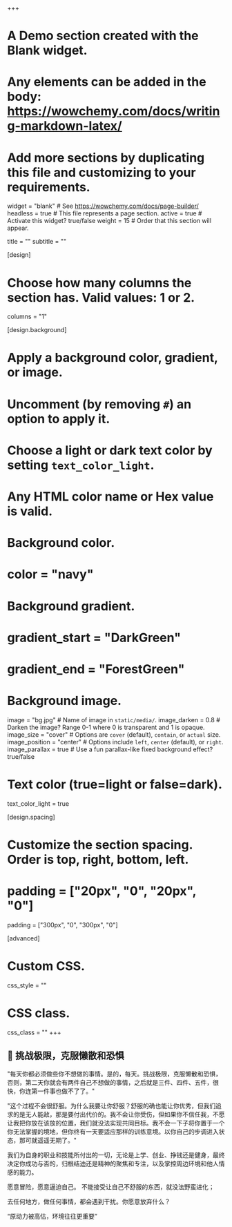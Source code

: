 +++
# A Demo section created with the Blank widget.
# Any elements can be added in the body: https://wowchemy.com/docs/writing-markdown-latex/
# Add more sections by duplicating this file and customizing to your requirements.

widget = "blank"  # See https://wowchemy.com/docs/page-builder/
headless = true  # This file represents a page section.
active = true  # Activate this widget? true/false
weight = 15  # Order that this section will appear.

title = ""
subtitle = ""

[design]
  # Choose how many columns the section has. Valid values: 1 or 2.
  columns = "1"

[design.background]
  # Apply a background color, gradient, or image.
  #   Uncomment (by removing `#`) an option to apply it.
  #   Choose a light or dark text color by setting `text_color_light`.
  #   Any HTML color name or Hex value is valid.

  # Background color.
  # color = "navy"
  
  # Background gradient.
  # gradient_start = "DarkGreen"
  # gradient_end = "ForestGreen"
  
  # Background image.
  image = "bg.jpg"  # Name of image in `static/media/`.
  image_darken = 0.8  # Darken the image? Range 0-1 where 0 is transparent and 1 is opaque.
  image_size = "cover"  #  Options are `cover` (default), `contain`, or `actual` size.
  image_position = "center"  # Options include `left`, `center` (default), or `right`.
  image_parallax = true  # Use a fun parallax-like fixed background effect? true/false
  
  # Text color (true=light or false=dark).
  text_color_light = true

[design.spacing]
  # Customize the section spacing. Order is top, right, bottom, left.
  # padding = ["20px", "0", "20px", "0"]
  padding = ["300px", "0", "300px", "0"]

[advanced]
 # Custom CSS. 
 css_style = ""
 
 # CSS class.
 css_class = ""
+++

## 👋 挑战极限，克服懒散和恐惧
"每天你都必须做些你不想做的事情。是的，每天。挑战极限，克服懒散和恐惧，否则，第二天你就会有两件自己不想做的事情，之后就是三件、四件、五件，很快，你连第一件事也做不了了。"

"这个过程不会很舒服。为什么我要让你舒服？舒服的确也能让你优秀，但我们追求的是无人能敌，那是要付出代价的。我不会让你受伤，但如果你不信任我，不愿让我把你放在该放的位置，我们就没法实现共同目标。我不会一下子将你置于一个你无法掌握的境地，但你终有一天要适应那样的训练意境。以你自己的步调进入状态，那可就遥遥无期了。"

我们为自身的职业和技能所付出的一切，无论是上学、创业、挣钱还是健身，最终决定你成功与否的，归根结迪还是精神的聚焦和专注，以及掌控周边环境和他人情感的能力。
 
愿意冒险，愿意逼迫自己。
不能接受让自己不舒服的东西，就没法野蛮进化；

去任何地方，做任何事情，都会遇到干扰。你愿意放弃什么？

“原动力被高估，环境往往更重要”









